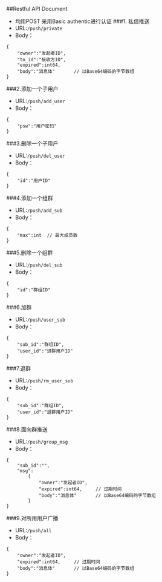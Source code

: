 ##Restful API Document
- 均用POST 采用Basic authentic进行认证
###1. 私信推送
- URL:`/push/private`
- Body：
<pre><code>{
	"owner":"发起者ID",
	"to_id":"接收方ID",
	"expired":int64,
	"body":"消息体"       // 以Base64编码的字节数组
}</code></pre>
###2.添加一个子用户
- URL:```/push/add_user```
- Body：
<pre><code>{
	"psw":"用户密码"
}</code></pre>
###3.删除一个子用户
- URL:```/push/del_user```
- Body：
<pre><code>{
	"id":"用户ID"
}</pre></code>
###4.添加一个组群
- URL:```/push/add_sub```
- Body：
<pre><code>{
	"max":int  // 最大成员数
}</pre></code>
###5.删除一个组群
- URL:```/push/del_sub```
- Body：
<pre><code>{
	"id":"群组ID"
}</pre></code>
###6.加群
- URL:```/push/user_sub```
- Body：
<pre><code>{
	"sub_id":"群组ID",
	"user_id":"进群用户ID"
}
</code></pre>
###7.退群
- URL:```/push/rm_user_sub```
- Body：
<pre><code>{
	"sub_id":"群组ID",
	"user_id":"退群用户ID"
}
</code></pre>
###8.面向群推送
- URL:```/push/group_msg```
- Body：
<pre><code>{
	"sub_id":"",
	"msg":
		{
			"owner":"发起者ID",
			"expired":int64,     // 过期时间
			"body":"消息体"       // 以Base64编码的字节数组
		}
}
</code></pre>
###9.对所用用户广播
- URL:```/push/all```
- Body：
<pre><code>{
	"owner":"发起者ID",
	"expired":int64,     // 过期时间
	"body":"消息体"       // 以Base64编码的字节数组
}</code></pre>
